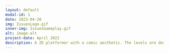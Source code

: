 ```yaml
---
layout: default
modal-id: 1
date: 2023-04-20
img: IssuesLogo.gif
inner-img: IssuesGameplay.gif
alt: image-alt
project-date: April 2022
description: A 2D platformer with a comic aesthetic. The levels are designed to resemble a comic panel. <i>Issues</i> was developed by a team of 4. <br> I was the animator (2D Frame) of the game. <p>PLAY ON <a href="https://scara2016.itch.io/issues-demo" target="_blank"><i class="fa-brands fa-fw fa-itch-io"></i></a></p>
---
```

